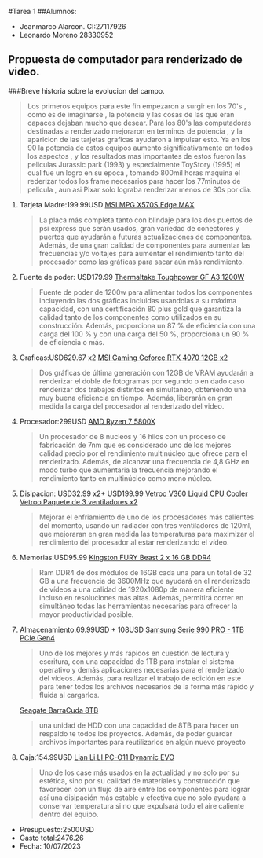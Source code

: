 #Tarea 1
##Alumnos:
- Jeanmarco Alarcon. CI:27117926
- Leonardo Moreno 28330952
## Propuesta de computador para renderizado de video.
###Breve historia sobre la evolucion del campo.
>Los primeros equipos para este fin empezaron a surgir en los 70's , como es de imaginarse , la potencia y las cosas de las que eran capaces dejaban mucho que desear. Para los 80's las computadoras destinadas a renderizado mejoraron en terminos de potencia , y la aparicion de las tarjetas graficas ayudaron a impulsar esto. Ya en los 90 la potencia de estos equipos aumento significativamente en todos los aspectos , y los resultados mas importantes de estos fueron las peliculas Jurassic park (1993) y especialmente ToyStory (1995) el cual fue un logro en su epoca , tomando 800mil horas maquina el rederizar todos los frame necesarios para hacer los 77minutos de pelicula , aun asi Pixar solo lograba renderizar menos de 30s por dia.


1. Tarjeta Madre:199.99USD
[MSI MPG X570S Edge MAX](https://www.amazon.com/gp/product/B09BYXFHLR/ref=ox_sc_act_title_10?smid=ATVPDKIKX0DER&psc=1)

    >La placa más completa tanto con blindaje para los dos puertos de psi express que serán usados, gran variedad de conectores y puertos que ayudarán a futuras actualizaciones de componentes. Además, de una gran calidad de componentes para aumentar las frecuencias y/o voltajes para aumentar el rendimiento tanto del procesador como las gráficas para sacar aún más rendimiento.


2. Fuente de poder: USD179.99
   [Thermaltake Toughpower GF A3 1200W](https://www.amazon.com/-/es/gp/product/B0C1JKK1YZ/ref=ox_sc_act_title_9?smid=ATVPDKIKX0DER&psc=1)

    >Fuente de poder de 1200w para alimentar todos los componentes incluyendo las dos gráficas incluidas usandolas a su máxima capacidad, con una certificación 80 plus gold que garantiza la calidad tanto de los componentes como utilizados en su construcción. Además, proporciona un 87 % de eficiencia con una carga del 100 % y con una carga del 50 %, proporciona un 90 % de eficiencia o más.
3. Graficas:USD629.67 x2
    [MSI Gaming Geforce RTX 4070 12GB x2](https://www.amazon.com/-/es/gp/product/B0BZ9YYR84/ref=ox_sc_act_title_5?smid=ATVPDKIKX0DER&psc=1)
    >Dos gráficas de última generación con 12GB  de VRAM ayudarán a renderizar el doble de fotogramas por segundo o en dado caso renderizar dos trabajos distintos en simultaneo, obteniendo una muy buena eficiencia en tiempo. Además, liberarán en gran medida la carga del procesador al renderizado del video.

4. Procesador:299USD
    [AMD Ryzen 7 5800X](https://www.amazon.com/-/es/gp/product/B0815XFSGK/ref=ox_sc_act_title_4?smid=AM5XI9N2OGT2D&psc=1)
    >Un procesador de 8 nucleos y 16 hilos con un proceso de fabricación de 7nm que es considerado uno de los mejores calidad precio por el rendimiento multinúcleo que ofrece para el renderizado. Además, de alcanzar una frecuencia de 4,8 GHz en modo turbo que aumentaria la frecuencia mejorando el rendimiento tanto en multinúcleo como mono núcleo.
5. Disipacion: USD32.99 x2+ USD199.99
    [Vetroo V360 Liquid CPU Cooler ](https://www.amazon.com/-/es/gp/product/B08L8NLD4D/ref=ox_sc_act_title_3?smid=A1Y23DX9BBC64P&psc=1)
    [Vetroo Paquete de 3 ventiladores x2](https://www.amazon.com/-/es/gp/product/B08P427L4T/ref=ox_sc_act_title_2?smid=A1Y23DX9BBC64P&psc=1)

    >Mejorar el enfriamiento de uno de los procesadores más calientes del momento, usando un radiador con tres ventiladores de 120ml, que mejoraran en gran medida las temperaturas para maximizar el rendimiento del procesador al estar renderizando el vídeo.
    
6. Memorias:USD95.99
    [Kingston FURY Beast 2 x 16 GB DDR4](https://www.amazon.com/-/es/gp/product/B097HPN1S3/ref=ox_sc_act_title_1?smid=A9U9KYQU615N1&psc=1)
    >Ram DDR4 de dos módulos de 16GB cada una para un total de 32 GB a una frecuencia de 3600MHz que ayudará en el renderizado de vídeos a una calidad de 1920x1080p de manera eficiente incluso en resoluciones más altas. Además, permitirá correr en simultáneo todas las herramientas necesarias para ofrecer la mayor productividad posible.

7. Almacenamiento:69.99USD + 108USD
    [Samsung Serie 990 PRO - 1TB PCIe Gen4](https://www.amazon.com/-/es/gp/product/B0BHJF2VRN/ref=ox_sc_act_title_8?smid=ATVPDKIKX0DER&psc=1)
    >Uno de los mejores y más rápidos en cuestión de lectura y escritura, con una capacidad de 1TB para instalar el sistema operativo y demás aplicaciones necesarias para el renderizado del vídeos. Además, para realizar el trabajo de edición en este para tener todos los archivos necesarios de la forma más rápido y fluida al cargarlos.

    [Seagate BarraCuda 8TB](https://www.amazon.com/-/es/gp/product/B07H289S7C/ref=ox_sc_act_title_7?smid=ATVPDKIKX0DER&psc=1)
    >una unidad de HDD con una capacidad de 8TB para hacer un respaldo te todos los proyectos. Además, de poder guardar archivos importantes para reutilizarlos en algún nuevo proyecto

8. Caja:154.99USD
    [Lian Li LI PC-O11 Dynamic EVO](https://www.amazon.com/-/es/gp/product/B09QHJZ7LK/ref=ox_sc_act_title_6?smid=ATVPDKIKX0DER&psc=1)
    >Uno de los case más usados en la actualidad y no solo por su estética, sino por su calidad de materiales y construcción que favorecen con un  flujo de aire entre los componentes para lograr así una disipación más estable y efectiva que no solo ayudara a conservar temperatura si no que expulsará todo el aire caliente dentro del equipo.

* Presupuesto:2500USD
* Gasto total:2476.26
* Fecha: 10/07/2023